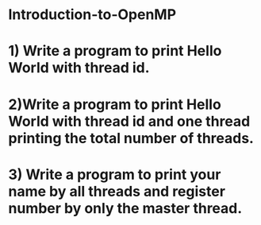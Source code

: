 # Introduction-to-OpenMP

# 1) Write a program to print Hello World with thread id.

# 2)Write a program to print Hello World with thread id and one thread printing the total number of threads.

# 3) Write a program to print your name by all threads and register number by only the master thread.

